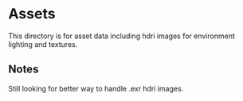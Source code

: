 # Assets

This directory is for asset data including hdri images for environment lighting and textures. 

## Notes

Still looking for better way to handle .exr hdri images.